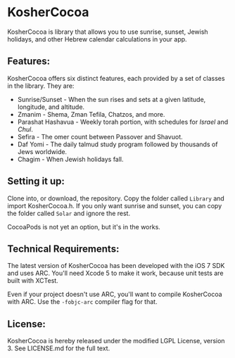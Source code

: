KosherCocoa
===========

KosherCocoa is library that allows you to use sunrise, sunset, Jewish holidays, and other Hebrew calendar calculations in your app.

Features:
---
KosherCocoa offers six distinct features, each provided by a set of classes in the library. They are:

- Sunrise/Sunset - When the sun rises and sets at a given latitude, longitude, and altitude.
- Zmanim - Shema, Zman Tefila, Chatzos, and more.
- Parashat Hashavua - Weekly torah portion, with schedules for *Israel* and *Chul*.
- Sefira - The omer count between Passover and Shavuot.  
- Daf Yomi - The daily talmud study program followed by thousands of Jews worldwide.
- Chagim - When Jewish holidays fall.

Setting it up:
---
Clone into, or download, the repository. Copy the folder called `Library` and import KosherCocoa.h. If you only want sunrise and sunset, you can copy the folder called `Solar` and ignore the rest.

CocoaPods is not yet an option, but it's in the works.

Technical Requirements:
---
The latest version of KosherCocoa has been developed with the iOS 7 SDK and uses ARC. You'll need Xcode 5 to make it work, because unit tests are built with XCTest.

Even if your project doesn't use ARC, you'll want to compile KosherCocoa with ARC. Use the `-fobjc-arc` compiler flag for that.

License:
---
KosherCocoa is hereby released under the modified LGPL License, version 3. See LICENSE.md for the full text.